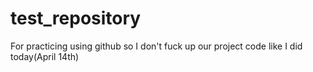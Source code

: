 # test_repository
For practicing using github so I don't fuck up our project code like I did today(April 14th)
